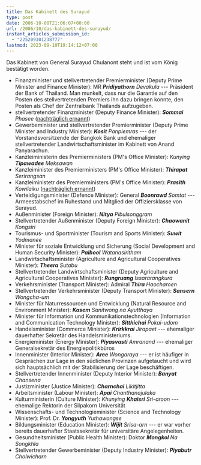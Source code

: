 ```yaml
---
title: Das Kabinett des Surayud
type: post
date: 2006-10-08T21:06:07+00:00
url: /2006/10/das-kabinett-des-surayud/
instant_articles_submission_id:
  - "225209301238777"
lastmod: 2023-09-10T19:14:12+07:00
---
```

Das Kabinett von General Surayud Chulanont steht und ist vom König bestätigt worden.

  * Finanzminister und stellvertretender Premierminister (Deputy Prime Minister and Finance Minister): MR _**Pridiyathorn** Devakula_ --- Präsident der Bank of Thailand. Man munkelt, dass nur die Garantie auf den Posten des stellvertretenden Premiers ihn dazu bringen konnte, den Posten als Chef der Zentralbank Thailands aufzugeben.
  * stellvertretender Finanzminister (Deputy Finance Minister): _**Sommai** Phasee_ ([nachträglich ernannt][1])
  * Gewerbeminister und stellvertretender Premierminister (Deputy Prime Minister and Industry Minister): _**Kosit** Panpiemras_ --- der Vorstandsvorsitzende der Bangkok Bank und ehemaliger stellvertretender Landwirtschaftsminister im Kabinett von Anand Panyarachun.
  * Kanzleiministerin des Premierministers (PM's Office Minister): _Kunying **Tipawadee** Meksawan_
  * Kanzleiminister des Premierministers (PM's Office Minister): _**Thirapat** Serirangsan_
  * Kanzleiministetr des Premierministers (PM's Office Minister): _**Prasith** Kowilaiku_ ([nachträglich ernannt][1])
  * Verteidigungsminister (Defence Minister): General _**Boonrawd** Somtat_ --- Armeestabschef im Ruhestand und Mitglied der Offiziersklasse von Surayud.
  * Außenminister (Foreign Minister): _**Nitya** Pibulsonggram_
  * Stellvertretender Außenminister (Deputy Foreign Minister): _**Chaowanit** Kongsiri_
  * Tourismus- und Sportminister (Tourism and Sports Minister): _**Suwit** Yodmanee_
  * Minister für soziale Entwicklung und Sicherung (Social Development and Human Security Minister): _**Paibool** Watanasiritham_
  * Landwirtschaftsminister (Agriculture and Agricultural Cooperatives Minister): _**Theera** Sutabu_
  * Stellvertretender Landwirtschaftsminister (Deputy Agriculture and Agricultural Cooperatives Minister): _**Rungruang** Issararangkura_
  * Verkehrsminister (Transport Minister): Admiral _**Thira** Haocharoen_
  * Stellvertretender Verkehrsminister (Deputy Transport Minister): _**Sansern** Wongcha-um_
  * Minister für Naturressourcen und Entwicklung (Natural Resource and Environment Minister): _**Kasem** Sanitwong na Ayutthaya_
  * Minister für Information und Kommunikationstechnologien (Information and Communication Technology Minister): _**Sitthichai** Pokai-udom_
  * Handelsminister (Commerce Minister): _**Krirkkrai** Jirapaet_ --- ehemaliger dauerhafter Sekretär des Handelsministeriums.
  * Energieminister (Energy Minister): _**Piyasvasti** Amranand_ --- ehemaliger Generalsekretär des Energiepolitikbüros
  * Innenminister (Interior Minister): _**Aree** Wongaraya_ --- er ist häufiger in Gesprächen zur Lage in den südlichen Provinzen aufgetaucht und wird sich hauptsächlich mit der Stabilisierung der Lage beschäftigen.
  * Stellvertretender Innenminister (Deputy Interior Minister): _**Banyat** Chansena_
  * Justizminister (Justice Minister): _**Charnchai** Likitjitta_
  * Arbeitsminister (Labour Minister): _**Apai** Chanthanajulaka_
  * Kulturministerin (Culture Minister): _Khunying **Khaisri** Sri-aroon_ --- ehemalige Rektorin der Silpakorn Universität
  * Wissenschafts- und Technologieminister (Science and Technology Minister): Prof. Dr. _**Yongyuth** Yuthawongse_
  * Bildungsminister (Education Minister): _**Wijit** Srisa-arn_ --- er war vorher bereits dauerhafter Staatssekretär für universitäre Angelegenheiten.
  * Gesundheitsminister (Public Health Minister): Doktor _**Mongkol** Na Songkhla_
  * Stellvertretender Gewerbeminister (Deputy Industry Minister): _**Piyabutr** Cholwicharn_

 [1]: http://www.nationmultimedia.com/2006/11/19/headlines/headlines_30019359.php
